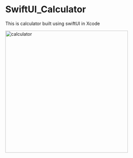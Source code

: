 # SwiftUI_Calculator
This is calculator built using swiftUI in Xcode

<img width="383" alt="calculator" src="https://user-images.githubusercontent.com/42979648/210106659-11da9bd7-a93f-421d-90c3-396e4aacd22a.png">
